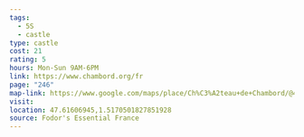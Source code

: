 ```yaml
---
tags:
  - 5S
  - castle
type: castle
cost: 21
rating: 5
hours: Mon-Sun 9AM-6PM
link: https://www.chambord.org/fr
page: "246"
map-link: https://www.google.com/maps/place/Ch%C3%A2teau+de+Chambord/@47.6158125,1.514344,17z/data=!3m1!4b1!4m6!3m5!1s0x47e4add37eb82821:0x6d1fb075610e2871!8m2!3d47.6158089!4d1.5169189!16zL20vMG02XzA?entry=ttu&g_ep=EgoyMDI0MDkxMS4wIKXMDSoASAFQAw%3D%3D
visit: 
location: 47.61606945,1.5170501827851928
source: Fodor's Essential France
---
```

